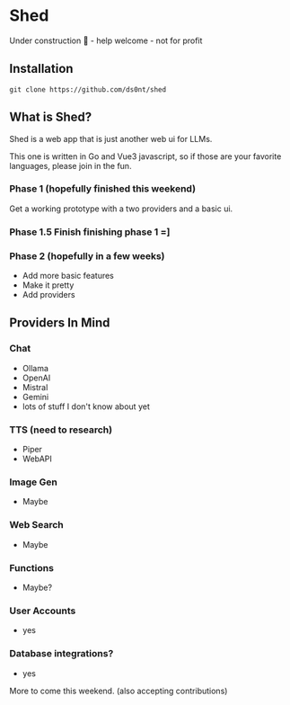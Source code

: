 # Shed

Under construction :construction: - help welcome - not for profit

## Installation

```
git clone https://github.com/ds0nt/shed

```


## What is Shed?

Shed is a web app that is just another web ui for LLMs.

This one is written in Go and Vue3 javascript, so if those are your favorite languages, please join in the fun.

### Phase 1 (hopefully finished this weekend)

Get a working prototype with a two providers and a basic ui.

### Phase 1.5 Finish finishing phase 1 =]

### Phase 2 (hopefully in a few weeks)

- Add more basic features
- Make it pretty
- Add providers

## Providers In Mind

### Chat
- Ollama
- OpenAI
- Mistral
- Gemini
- lots of stuff I don't know about yet

### TTS (need to research)
- Piper
- WebAPI


### Image Gen
- Maybe

### Web Search
- Maybe

### Functions
- Maybe?

### User Accounts
- yes

### Database integrations?
- yes

More to come this weekend. (also accepting contributions)
